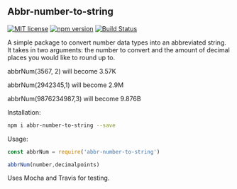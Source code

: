## Abbr-number-to-string

[![MIT license](https://img.shields.io/badge/License-MIT-blue.svg)](https://lbesson.mit-license.org/)
[![npm version](https://badge.fury.io/js/abbr-number-to-string.svg)](https://www.npmjs.com/package/abbr-number-to-string)
[![Build Status](https://travis-ci.com/DaltonHart/Abbreviate-Number-NPM.svg?branch=master)](https://travis-ci.com/DaltonHart/Abbreviate-Number-NPM)

A simple package to convert number data types into an abbreviated string. It takes in two arguments: the number to convert and the amount of decimal places you would like to round up to. 

abbrNum(3567, 2) will become 3.57K

abbrNum(2942345,1) will become 2.9M

abbrNum(9876234987,3) will become 9.876B

Installation: 
```bash
npm i abbr-number-to-string --save
```

Usage: 
```js
const abbrNum = require('abbr-number-to-string')

abbrNum(number,decimalpoints)
```

Uses Mocha and Travis for testing. 